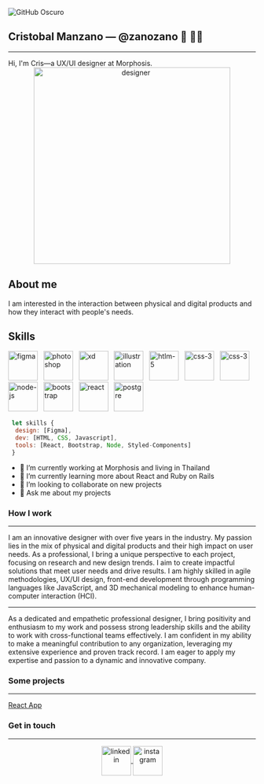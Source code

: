 ![GitHub Oscuro](https://github.com/github-dark.png#gh-light-mode-only)


## Cristobal Manzano ― @zanozano 👋 👨‍💻
<hr>
Hi, I'm Cris―a UX/UI designer at Morphosis.
<div align="center">
<img align="center" src="https://user-images.githubusercontent.com/25847850/159177640-a93afa09-ca45-46c5-8c04-5319d3fc5dc8.png" alt='designer' height="400">
</div>


## About me
I am interested in the interaction between physical and digital products and how they interact with people's needs.

## Skills
<div display="flex" justify-content="space-around" >
<img src="https://user-images.githubusercontent.com/25847850/159170495-09ee287b-6459-4764-bd5d-168267cdab3d.png" alt='figma' width="60" height="60">
 &nbsp
<img src="https://user-images.githubusercontent.com/25847850/159171010-3245e1c9-039b-41bc-b10a-2295603dbdf8.png" alt='photoshop' width="60" height="60">
 &nbsp
<img src="https://user-images.githubusercontent.com/25847850/159171024-e4796000-515a-41c9-a6a4-a579462ce7c5.png" alt='xd' width="60" height="60">
 &nbsp
<img src="https://user-images.githubusercontent.com/25847850/159171036-19f41fd5-19a4-4e7d-bb4b-4ba274263858.png" alt='illustration' width="60" height="60">
 &nbsp
<img src="https://user-images.githubusercontent.com/25847850/159171519-8aee7783-e22a-4736-b137-588bd594f04e.png" alt='htlm-5' width="60" height="60">
 &nbsp
<img src="https://user-images.githubusercontent.com/25847850/159171527-e3fe8a05-81dd-4b56-bd02-72877eac05fc.png" alt='css-3' width="60" height="60">
 &nbsp
 <img src="https://user-images.githubusercontent.com/25847850/159171527-e3fe8a05-81dd-4b56-bd02-72877eac05fc.png" alt='css-3' width="60" height="60">
 &nbsp
<img src="https://user-images.githubusercontent.com/25847850/159171532-feb0dcbe-a9bd-4129-be73-1b07a74db3bf.png" alt='node-js' width="60" height="60">
 &nbsp
<img src="https://user-images.githubusercontent.com/25847850/159171544-ad5fca13-d767-4d7f-9e24-6f746d4a0982.png" alt='bootstrap' width="60" height="60">
 &nbsp
<img src="https://user-images.githubusercontent.com/25847850/159171545-944e4997-6553-42fe-8082-49ec41f0b94b.png" alt='react' width="60" height="60">
 &nbsp
<img src="https://user-images.githubusercontent.com/25847850/159171549-cbf8e963-d501-4afd-85b7-8d2e50929a15.png" alt='postgre' width="60" height="60">
</div>

```js
 let skills {
  design: [Figma],
  dev: [HTML, CSS, Javascript],
  tools: [React, Bootstrap, Node, Styled-Components]
 }
```


- 🔭 I’m currently working at Morphosis and living in Thailand
- 🌱 I’m currently learning more about React and Ruby on Rails
- 👯 I’m looking to collaborate on new projects
- 💬 Ask me about my projects


### How I work
<hr>
I am an innovative designer with over five years in the industry. My passion lies in the mix of physical and digital products and their high impact on user needs. As a professional, I bring a unique perspective to each project, focusing on research and new design trends. I aim to create impactful solutions that meet user needs and drive results. I am highly skilled in agile methodologies, UX/UI design, front-end development through programming languages like JavaScript, and 3D mechanical modeling to enhance human-computer interaction (HCI).
<hr>
As a dedicated and empathetic professional designer, I bring positivity and enthusiasm to my work and possess strong leadership skills and the ability to work with cross-functional teams effectively. I am confident in my ability to make a meaningful contribution to any organization, leveraging my extensive experience and proven track record. I am eager to apply my expertise and passion to a dynamic and innovative company.

### Some projects
<hr>
<a href="https://zano-react-todo.web.app/" padding="30px" target="blank" >React App</a>

### Get in touch
<hr>
<div align="center">

<a href="https://www.linkedin.com/in/zanozano/" padding="30px" target="blank" >
 <img align="center" src="https://user-images.githubusercontent.com/25847850/159171856-2be80079-29c0-4834-b53f-274fc062512b.png" alt='linkedin' width="60" height="60" />
 
</a>
<a href="https://www.instagram.com/zanozanozano/" padding="30px" target="blank" >
 <img align="center" src="https://user-images.githubusercontent.com/25847850/159171862-8dbdd259-c5bf-487d-96d6-5b55fc528b63.png" alt='instagram' width="60" height="60" />
 
 </div> 

